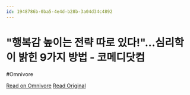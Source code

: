 ```yaml
---
id: 1948786b-0ba5-4e4d-b28b-3a04d34c4892
---
```


# "행복감 높이는 전략 따로 있다!"...심리학이 밝힌 9가지 방법 - 코메디닷컴
#Omnivore

[Read on Omnivore](https://omnivore.app/me/https-kormedi-com-1692725-ed-96-89-eb-b-3-b-5-ea-b-0-90-eb-86-92-18fcb5e542e)
[Read Original](https://kormedi.com/1692725/%ED%96%89%EB%B3%B5%EA%B0%90-%EB%86%92%EC%9D%B4%EB%8A%94-%EC%A0%84%EB%9E%B5-%EB%94%B0%EB%A1%9C-%EC%9E%88%EB%8B%A4-%EB%8B%A4-%EC%95%8C%EC%A7%80%EB%A7%8C-%EC%8B%A4%EC%B2%9C-%EB%AA%BB%ED%96%88/)


